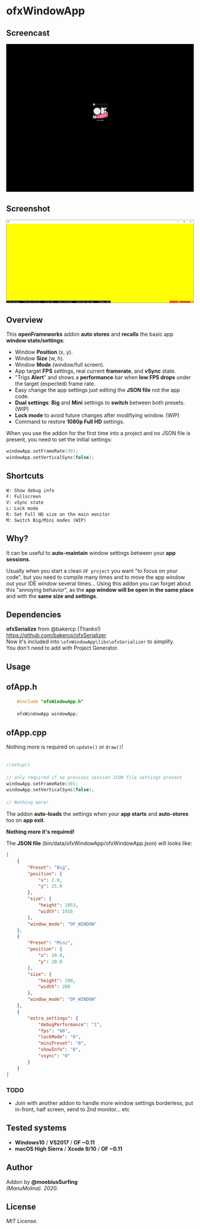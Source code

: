 # ofxWindowApp

## Screencast

![screenshot](readme_images/ofxWindowApp.gif?raw=true "MoebiusSurfing")


## Screenshot

![screenshot](readme_images/screenshot2.JPG?raw=true "MoebiusSurfing")



## Overview

This **openFrameworks** addon **auto stores** and **recalls** the basic app **window state/settings**:

* Window **Position** (x, y). 
* Window **Size** (w, h). 
* Window **Mode** (window/full screen).
* App target **FPS** settings, real current **framerate**, and **vSync** state. 
* "Trigs **Alert**" and shows a **performance** bar when **low FPS drops** under the target (expected) frame rate.
* Easy change the app settings just editing the **JSON file** not the app code.
* **Dual settings**: **Big** and **Mini** settings to **switch** between both presets. (WIP)
* **Lock mode** to avoid future changes after modifiying window. (WIP)
* Command to restore **1080p Full HD** settings.

When you use the addon for the first time into a project and no JSON file is present, you need to set the initial settings:  
```.c++
windowApp.setFrameRate(30);
windowApp.setVerticalSync(false);
```

## Shortcuts

```
W: Show debug info  
F: Fullscreen  
V: vSync state  
L: Lock mode  
R: Set Full HD size on the main monitor  
M: Switch Big/Mini modes (WIP)  
```

## Why?

It can be useful to **auto-maintain** window settings between your **app sessions**.  

Usually when you start a clean ```OF project``` you want "to focus on your code", but you need to compile many times and to move the app window out your IDE window several times...
Using this addon you can forget about this "annoying behavior", as the **app window will be open in the same place** and with the **same size and settings**.  

## Dependencies

**ofxSerialize** from @bakercp (Thanks!)  
https://github.com/bakercp/ofxSerializer  
Now it's included into ```\ofxWindowApp\libs\ofxSerializer``` to simplify.  
You don't need to add with Project Generator.

## Usage

## ofApp.h
```.c++
    #include "ofxWindowApp.h"

    ofxWindowApp windowApp;
```

## ofApp.cpp
Nothing more is required on ```update()``` or ```draw()```!

```.c++ 

//setup()

// only required if no previous session JSON file settings present
windowApp.setFrameRate(30);
windowApp.setVerticalSync(false);

// Nothing more!
```

The addon **auto-loads** the settings when your **app starts** and **auto-stores** too on **app exit**.  

**Nothing more it's required!**  

The **JSON file** (bin/data/ofxWindowApp/ofxWindowApp.json) will looks like:  
```.json
[
    {
        "Preset": "Big",
        "position": {
            "x": 2.0,
            "y": 25.0
        },
        "size": {
            "height": 1053,
            "width": 1916
        },
        "window_mode": "OF_WINDOW"
    },
    {
        "Preset": "Mini",
        "position": {
            "x": 20.0,
            "y": 20.0
        },
        "size": {
            "height": 200,
            "width": 200
        },
        "window_mode": "OF_WINDOW"
    },
    {
        "extra_settings": {
            "debugPerformance": "1",
            "fps": "60",
            "lockMode": "0",
            "miniPreset": "0",
            "showInfo": "0",
            "vsync": "0"
        }
    }
]
```

### TODO

* Join with another addon to handle more window settings borderless, put in-front, half screen, send to 2nd monitor... etc

## Tested systems
- **Windows10** / **VS2017** / **OF ~0.11**
- **macOS High Sierra** / **Xcode 9/10** / **OF ~0.11**

## Author
Addon by **@moebiusSurfing**  
*(ManuMolina). 2020.*

## License
*MIT License.*